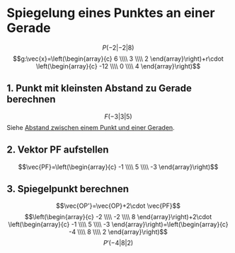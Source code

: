 # Spiegelung eines Punktes an einer Gerade
$$P(-2|-2|8)$$
$$g:\vec{x}=\left(\begin{array}{c} 6 \\\\ 3 \\\\ 2 \end{array}\right)+r\cdot \left(\begin{array}{c} -12 \\\\ 0 \\\\ 4 \end{array}\right)$$

## 1. Punkt mit kleinsten Abstand zu Gerade berechnen
$$F(-3|3|5)$$
Siehe [Abstand zwischen einem Punkt und einer Geraden](/src/Analytische_Geometrie/Abstände/Abstand_Punkt-Gerade.md).

## 2. Vektor PF aufstellen
$$\vec{PF}=\left(\begin{array}{c} -1 \\\\ 5 \\\\ -3 \end{array}\right)$$

## 3. Spiegelpunkt berechnen
$$\vec{OP'}=\vec{OP}+2\cdot \vec{PF}$$
$$\left(\begin{array}{c} -2 \\\\ -2 \\\\ 8 \end{array}\right)+2\cdot \left(\begin{array}{c} -1 \\\\ 5 \\\\ -3 \end{array}\right)=\left(\begin{array}{c} -4 \\\\ 8 \\\\ 2 \end{array}\right)$$
$$P'(-4|8|2)$$